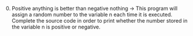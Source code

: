 0. Positive anything is better than negative nothing -> This program will assign a random number to the variable n each time it is executed. Complete the source code in order to print whether the number stored in the variable n is positive or negative.
